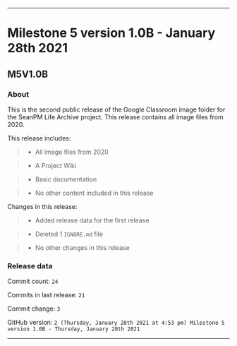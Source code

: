 
***

# Milestone 5 version 1.0B - January 28th 2021

## M5V1.0B

### About

This is the second public release of the Google Classroom image folder for the SeanPM Life Archive project. This release contains all image files from 2020.

This release includes:

> * All image files from 2020

> * A Project Wiki

> * Basic documentation

> * No other content included in this release

Changes in this release:

> * Added release data for the first release

> * Deleted 1 `IGNORE.md` file

> * No other changes in this release

### Release data

Commit count: `24`

Commits in last release: `21`

Commit change: `3`

GitHub version: `2 (Thursday, January 28th 2021 at 4:53 pm) Milestone 5 version 1.0B - Thursday, January 28th 2021`

***
